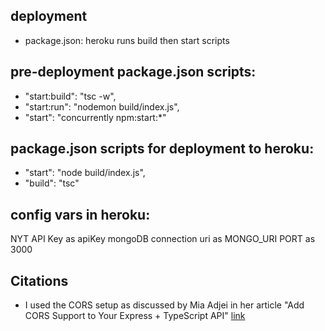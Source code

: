 ## deployment
- package.json: heroku runs build then start scripts

## pre-deployment package.json scripts:
- "start:build": "tsc -w",
- "start:run": "nodemon build/index.js",
- "start": "concurrently npm:start:*"

## package.json scripts for deployment to heroku:
- "start": "node build/index.js",
- "build": "tsc"

## config vars in heroku:
NYT API Key as apiKey
mongoDB connection uri as MONGO_URI
PORT as 3000

##

## Citations 
- I used the CORS setup as discussed by Mia Adjei in her article "Add CORS Support to Your Express + TypeScript API" [link](https://www.twilio.com/blog/add-cors-support-express-typescript-api)